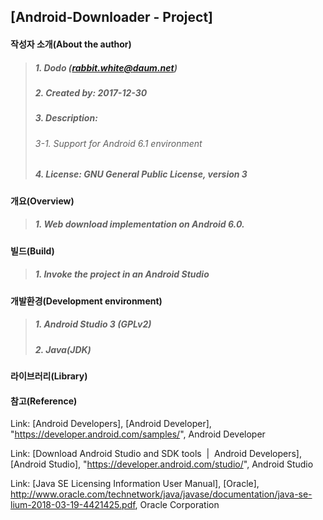## [Android-Downloader - Project]

#### 작성자 소개(About the author)
> ##### 1. Dodo (rabbit.white@daum.net)
> ##### 2. Created by: 2017-12-30
> ##### 3. Description: 
> ###### 3-1. Support for Android 6.1 environment
> ##### 4. License: GNU General Public License, version 3

#### 개요(Overview)
> ##### 1. Web download implementation on Android 6.0.

#### 빌드(Build)
> ##### 1. Invoke the project in an Android Studio

#### 개발환경(Development environment)
> ##### 1. Android Studio 3 (GPLv2)
> ##### 2. Java(JDK)

#### 라이브러리(Library)

#### 참고(Reference)
Link: [Android Developers], [Android Developer], "https://developer.android.com/samples/", Android Developer

Link: [Download Android Studio and SDK tools &nbsp;|&nbsp; Android Developers], [Android Studio], "https://developer.android.com/studio/", Android Studio

Link: [Java SE Licensing Information User Manual], [Oracle], http://www.oracle.com/technetwork/java/javase/documentation/java-se-lium-2018-03-19-4421425.pdf, Oracle Corporation
